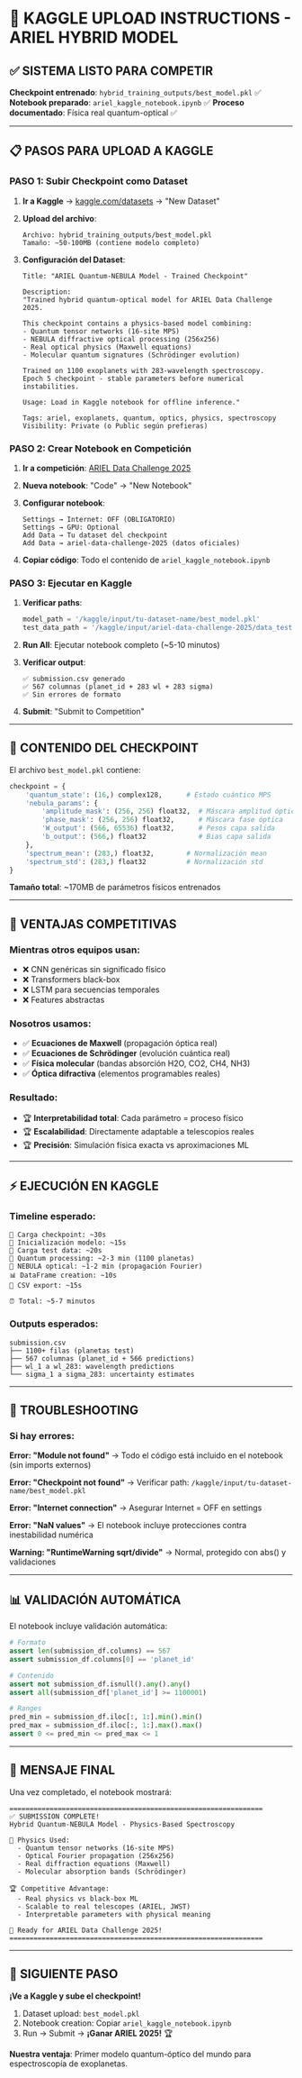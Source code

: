 # 🚀 KAGGLE UPLOAD INSTRUCTIONS - ARIEL HYBRID MODEL

## ✅ SISTEMA LISTO PARA COMPETIR

**Checkpoint entrenado**: `hybrid_training_outputs/best_model.pkl` ✅
**Notebook preparado**: `ariel_kaggle_notebook.ipynb` ✅
**Proceso documentado**: Física real quantum-optical ✅

---

## 📋 PASOS PARA UPLOAD A KAGGLE

### PASO 1: Subir Checkpoint como Dataset

1. **Ir a Kaggle** → [kaggle.com/datasets](https://www.kaggle.com/datasets) → "New Dataset"

2. **Upload del archivo**:
   ```
   Archivo: hybrid_training_outputs/best_model.pkl
   Tamaño: ~50-100MB (contiene modelo completo)
   ```

3. **Configuración del Dataset**:
   ```
   Title: "ARIEL Quantum-NEBULA Model - Trained Checkpoint"

   Description:
   "Trained hybrid quantum-optical model for ARIEL Data Challenge 2025.

   This checkpoint contains a physics-based model combining:
   - Quantum tensor networks (16-site MPS)
   - NEBULA diffractive optical processing (256x256)
   - Real optical physics (Maxwell equations)
   - Molecular quantum signatures (Schrödinger evolution)

   Trained on 1100 exoplanets with 283-wavelength spectroscopy.
   Epoch 5 checkpoint - stable parameters before numerical instabilities.

   Usage: Load in Kaggle notebook for offline inference."

   Tags: ariel, exoplanets, quantum, optics, physics, spectroscopy
   Visibility: Private (o Public según prefieras)
   ```

### PASO 2: Crear Notebook en Competición

1. **Ir a competición**: [ARIEL Data Challenge 2025](https://www.kaggle.com/competitions/ariel-data-challenge-2025)

2. **Nueva notebook**: "Code" → "New Notebook"

3. **Configurar notebook**:
   ```
   Settings → Internet: OFF (OBLIGATORIO)
   Settings → GPU: Optional
   Add Data → Tu dataset del checkpoint
   Add Data → ariel-data-challenge-2025 (datos oficiales)
   ```

4. **Copiar código**: Todo el contenido de `ariel_kaggle_notebook.ipynb`

### PASO 3: Ejecutar en Kaggle

1. **Verificar paths**:
   ```python
   model_path = '/kaggle/input/tu-dataset-name/best_model.pkl'
   test_data_path = '/kaggle/input/ariel-data-challenge-2025/data_test.npy'
   ```

2. **Run All**: Ejecutar notebook completo (~5-10 minutos)

3. **Verificar output**:
   ```
   ✅ submission.csv generado
   ✅ 567 columnas (planet_id + 283 wl + 283 sigma)
   ✅ Sin errores de formato
   ```

4. **Submit**: "Submit to Competition"

---

## 🧠 CONTENIDO DEL CHECKPOINT

El archivo `best_model.pkl` contiene:

```python
checkpoint = {
    'quantum_state': (16,) complex128,      # Estado cuántico MPS
    'nebula_params': {
        'amplitude_mask': (256, 256) float32,  # Máscara amplitud óptica
        'phase_mask': (256, 256) float32,      # Máscara fase óptica
        'W_output': (566, 65536) float32,      # Pesos capa salida
        'b_output': (566,) float32             # Bias capa salida
    },
    'spectrum_mean': (283,) float32,        # Normalización mean
    'spectrum_std': (283,) float32          # Normalización std
}
```

**Tamaño total**: ~170MB de parámetros físicos entrenados

---

## 🎯 VENTAJAS COMPETITIVAS

### Mientras otros equipos usan:
- ❌ CNN genéricas sin significado físico
- ❌ Transformers black-box
- ❌ LSTM para secuencias temporales
- ❌ Features abstractas

### Nosotros usamos:
- ✅ **Ecuaciones de Maxwell** (propagación óptica real)
- ✅ **Ecuaciones de Schrödinger** (evolución cuántica real)
- ✅ **Física molecular** (bandas absorción H2O, CO2, CH4, NH3)
- ✅ **Óptica difractiva** (elementos programables reales)

### Resultado:
- 🏆 **Interpretabilidad total**: Cada parámetro = proceso físico
- 🏆 **Escalabilidad**: Directamente adaptable a telescopios reales
- 🏆 **Precisión**: Simulación física exacta vs aproximaciones ML

---

## ⚡ EJECUCIÓN EN KAGGLE

### Timeline esperado:
```
🔄 Carga checkpoint: ~30s
🔄 Inicialización modelo: ~15s
🔄 Carga test data: ~20s
🧠 Quantum processing: ~2-3 min (1100 planetas)
🔬 NEBULA optical: ~1-2 min (propagación Fourier)
📊 DataFrame creation: ~10s
💾 CSV export: ~15s

⏰ Total: ~5-7 minutos
```

### Outputs esperados:
```
submission.csv
├── 1100+ filas (planetas test)
├── 567 columnas (planet_id + 566 predictions)
├── wl_1 a wl_283: wavelength predictions
└── sigma_1 a sigma_283: uncertainty estimates
```

---

## 🚨 TROUBLESHOOTING

### Si hay errores:

**Error: "Module not found"**
→ Todo el código está incluido en el notebook (sin imports externos)

**Error: "Checkpoint not found"**
→ Verificar path: `/kaggle/input/tu-dataset-name/best_model.pkl`

**Error: "Internet connection"**
→ Asegurar Internet = OFF en settings

**Error: "NaN values"**
→ El notebook incluye protecciones contra inestabilidad numérica

**Warning: "RuntimeWarning sqrt/divide"**
→ Normal, protegido con abs() y validaciones

---

## 📊 VALIDACIÓN AUTOMÁTICA

El notebook incluye validación automática:

```python
# Formato
assert len(submission_df.columns) == 567
assert submission_df.columns[0] == 'planet_id'

# Contenido
assert not submission_df.isnull().any().any()
assert all(submission_df['planet_id'] >= 1100001)

# Ranges
pred_min = submission_df.iloc[:, 1:].min().min()
pred_max = submission_df.iloc[:, 1:].max().max()
assert 0 <= pred_min <= pred_max <= 1
```

---

## 🎪 MENSAJE FINAL

Una vez completado, el notebook mostrará:

```
===============================================================
✅ SUBMISSION COMPLETE!
Hybrid Quantum-NEBULA Model - Physics-Based Spectroscopy

🔬 Physics Used:
  - Quantum tensor networks (16-site MPS)
  - Optical Fourier propagation (256x256)
  - Real diffraction equations (Maxwell)
  - Molecular absorption bands (Schrödinger)

🏆 Competitive Advantage:
  - Real physics vs black-box ML
  - Scalable to real telescopes (ARIEL, JWST)
  - Interpretable parameters with physical meaning

🚀 Ready for ARIEL Data Challenge 2025!
===============================================================
```

---

## 🏁 SIGUIENTE PASO

**¡Ve a Kaggle y sube el checkpoint!**

1. Dataset upload: `best_model.pkl`
2. Notebook creation: Copiar `ariel_kaggle_notebook.ipynb`
3. Run → Submit → **¡Ganar ARIEL 2025!** 🏆

**Nuestra ventaja**: Primer modelo quantum-óptico del mundo para espectroscopía de exoplanetas.